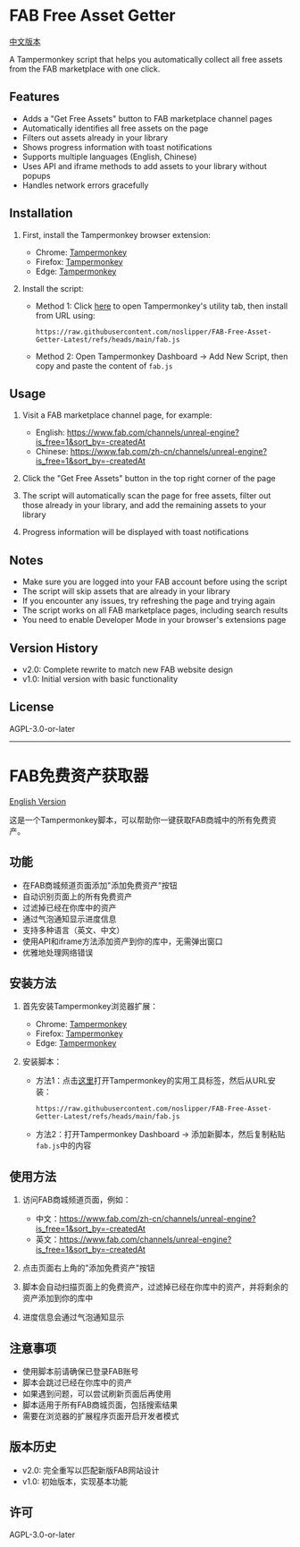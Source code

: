 # FAB Free Asset Getter

[中文版本](#fab免费资产获取器)

A Tampermonkey script that helps you automatically collect all free assets from the FAB marketplace with one click.

## Features

- Adds a "Get Free Assets" button to FAB marketplace channel pages
- Automatically identifies all free assets on the page
- Filters out assets already in your library
- Shows progress information with toast notifications
- Supports multiple languages (English, Chinese)
- Uses API and iframe methods to add assets to your library without popups
- Handles network errors gracefully

## Installation

1. First, install the Tampermonkey browser extension:
   - Chrome: [Tampermonkey](https://chrome.google.com/webstore/detail/tampermonkey/dhdgffkkebhmkfjojejmpbldmpobfkfo)
   - Firefox: [Tampermonkey](https://addons.mozilla.org/en-US/firefox/addon/tampermonkey/)
   - Edge: [Tampermonkey](https://microsoftedge.microsoft.com/addons/detail/tampermonkey/iikmkjmpaadaobahmlepeloendndfphd)

2. Install the script:
   - Method 1: Click [here](chrome-extension://dhdgffkkebhmkfjojejmpbldmpobfkfo/options.html#nav=utils-tab) to open Tampermonkey's utility tab, then install from URL using:
     ```
     https://raw.githubusercontent.com/noslipper/FAB-Free-Asset-Getter-Latest/refs/heads/main/fab.js
     ```
   - Method 2: Open Tampermonkey Dashboard -> Add New Script, then copy and paste the content of `fab.js`

## Usage

1. Visit a FAB marketplace channel page, for example:
   - English: https://www.fab.com/channels/unreal-engine?is_free=1&sort_by=-createdAt
   - Chinese: https://www.fab.com/zh-cn/channels/unreal-engine?is_free=1&sort_by=-createdAt

2. Click the "Get Free Assets" button in the top right corner of the page
3. The script will automatically scan the page for free assets, filter out those already in your library, and add the remaining assets to your library
4. Progress information will be displayed with toast notifications

## Notes

- Make sure you are logged into your FAB account before using the script
- The script will skip assets that are already in your library
- If you encounter any issues, try refreshing the page and trying again
- The script works on all FAB marketplace pages, including search results
- You need to enable Developer Mode in your browser's extensions page

## Version History

- v2.0: Complete rewrite to match new FAB website design
- v1.0: Initial version with basic functionality

## License

AGPL-3.0-or-later

---

# FAB免费资产获取器

[English Version](#fab-free-asset-getter)

这是一个Tampermonkey脚本，可以帮助你一键获取FAB商城中的所有免费资产。

## 功能

- 在FAB商城频道页面添加"添加免费资产"按钮
- 自动识别页面上的所有免费资产
- 过滤掉已经在你库中的资产
- 通过气泡通知显示进度信息
- 支持多种语言（英文、中文）
- 使用API和iframe方法添加资产到你的库中，无需弹出窗口
- 优雅地处理网络错误

## 安装方法

1. 首先安装Tampermonkey浏览器扩展：
   - Chrome: [Tampermonkey](https://chrome.google.com/webstore/detail/tampermonkey/dhdgffkkebhmkfjojejmpbldmpobfkfo)
   - Firefox: [Tampermonkey](https://addons.mozilla.org/en-US/firefox/addon/tampermonkey/)
   - Edge: [Tampermonkey](https://microsoftedge.microsoft.com/addons/detail/tampermonkey/iikmkjmpaadaobahmlepeloendndfphd)

2. 安装脚本：
   - 方法1：点击[这里](chrome-extension://dhdgffkkebhmkfjojejmpbldmpobfkfo/options.html#nav=utils-tab)打开Tampermonkey的实用工具标签，然后从URL安装：
     ```
     https://raw.githubusercontent.com/noslipper/FAB-Free-Asset-Getter-Latest/refs/heads/main/fab.js
     ```
   - 方法2：打开Tampermonkey Dashboard -> 添加新脚本，然后复制粘贴`fab.js`中的内容

## 使用方法

1. 访问FAB商城频道页面，例如：
   - 中文：https://www.fab.com/zh-cn/channels/unreal-engine?is_free=1&sort_by=-createdAt
   - 英文：https://www.fab.com/channels/unreal-engine?is_free=1&sort_by=-createdAt

2. 点击页面右上角的"添加免费资产"按钮
3. 脚本会自动扫描页面上的免费资产，过滤掉已经在你库中的资产，并将剩余的资产添加到你的库中
4. 进度信息会通过气泡通知显示

## 注意事项

- 使用脚本前请确保已登录FAB账号
- 脚本会跳过已经在你库中的资产
- 如果遇到问题，可以尝试刷新页面后再使用
- 脚本适用于所有FAB商城页面，包括搜索结果
- 需要在浏览器的扩展程序页面开启开发者模式

## 版本历史

- v2.0: 完全重写以匹配新版FAB网站设计
- v1.0: 初始版本，实现基本功能

## 许可

AGPL-3.0-or-later
